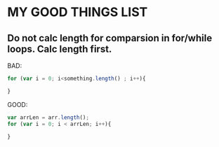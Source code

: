 # MY GOOD THINGS LIST

## Do not calc length for comparsion in for/while loops. Calc length first.

BAD: 
```js
for (var i = 0; i<something.length() ; i++){

}
```

GOOD:

```js
var arrLen = arr.length();
for (var i = 0; i < arrLen; i++){

}
```
